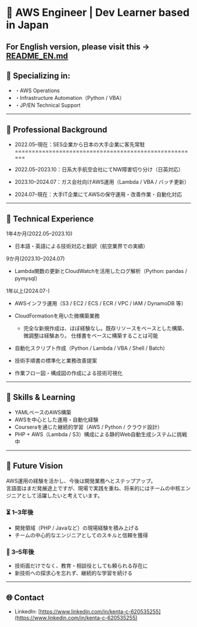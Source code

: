 # 👋 AWS Engineer | Dev Learner based in Japan 

## For English version, please visit this → [README_EN.md](./README_EN.md)

## 📌 Specializing in:  
- ・AWS Operations
- ・Infrastructure Automation（Python / VBA）
- ・JP/EN Technical Support

---

## 🧠 Professional Background

- 2022.05–現在：SES企業から日本の大手企業に客先常駐
======================================================
  
- 2022.05–2023.10：日系大手航空会社にてNW障害切り分け（日英対応）  
- 2023.10–2024.07：ガス会社向けAWS運用（Lambda / VBA / バッチ更新）  
- 2024.07–現在：大手IT企業にてAWSの保守運用・改善作業・自動化対応

---

## 💼 Technical Experience

1年4か月(2022.05–2023.10)
- 日本語・英語による技術対応と翻訳（航空業界での実績）

9か月(2023.10–2024.07)
- Lambda関数の更新とCloudWatchを活用したログ解析（Python: pandas / pymysql）  

1年以上(2024.07-)
- AWSインフラ運用（S3 / EC2 / ECS / ECR / VPC / IAM / DynamoDB 等）  
- CloudFormationを用いた微構築業務
  - 完全な新規作成は、ほぼ経験なし。既存リソースをベースとした構築、微調整は経験あり。
    仕様書をベースに構築することは可能

- 自動化スクリプト作成（Python / Lambda / VBA / Shell / Batch）  
- 技術手順書の標準化と業務改善提案  
- 作業フロー図・構成図の作成による技術可視化

---

## 🧪 Skills & Learning

- YAMLベースのAWS構築  
- AWSを中心とした運用・自動化経験  
- Courseraを通じた継続的学習（AWS / Python / クラウド設計）  
- PHP + AWS（Lambda / S3）構成による静的Web自動生成システムに挑戦中

---

## 🎯 Future Vision

AWS運用の経験を活かし、今後は開発業務へとステップアップ。  
言語面はまだ発展途上ですが、現場で実践を重ね、将来的にはチームの中核エンジニアとして活躍したいと考えています。

### ⏳ 1–3年後

- 開発領域（PHP / Javaなど）の現場経験を積み上げる  
- チームの中心的なエンジニアとしてのスキルと信頼を獲得

### 🚀 3–5年後

- 技術面だけでなく、教育・相談役としても頼られる存在に  
- 新技術への探求心を忘れず、継続的な学習を続ける

---

## 🌐 Contact

- LinkedIn: [https://www.linkedin.com/in/kenta-c-620535255](https://www.linkedin.com/in/kenta-c-620535255)
